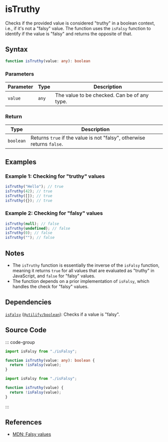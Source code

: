 # isTruthy  
Checks if the provided value is considered "truthy" in a boolean context, i.e., if it's not a "falsy" value. The function uses the `isFalsy` function to identify if the value is "falsy" and returns the opposite of that.

## Syntax
```typescript
function isTruthy(value: any): boolean
```

### Parameters

| Parameter | Type       | Description                                 |
|-----------|------------|---------------------------------------------|
| `value`   | `any`      | The value to be checked. Can be of any type. |

### Return

| Type     | Description                                   |
|----------|---------------------------------------------|
| `boolean`| Returns `true` if the value is not "falsy", otherwise returns `false`. |

## Examples

### Example 1: Checking for "truthy" values
```typescript
isTruthy("Hello"); // true
isTruthy(42); // true
isTruthy([]); // true
isTruthy({}); // true
```

### Example 2: Checking for "falsy" values
```typescript
isTruthy(null); // false
isTruthy(undefined); // false
isTruthy(0); // false
isTruthy(""); // false
```

## Notes
- The `isTruthy` function is essentially the inverse of the `isFalsy` function, meaning it returns `true` for all values that are evaluated as "truthy" in JavaScript, and `false` for "falsy" values.
- The function depends on a prior implementation of `isFalsy`, which handles the check for "falsy" values.

## Dependencies
[`isFalsy`](./isFalsy.md) ([`@utilify/boolean`](./)): Checks if a value is "falsy".

## Source Code
::: code-group

```typescript
import isFalsy from "./isFalsy";

function isTruthy(value: any): boolean {
  return !isFalsy(value);
}
```

```javascript
import isFalsy from "./isFalsy";

function isTruthy(value) {
  return !isFalsy(value);
}
```
:::

## References
- [MDN: Falsy values](https://developer.mozilla.org/en-US/docs/Web/JavaScript/Guide/Grammar_and_types#making_comparisons)